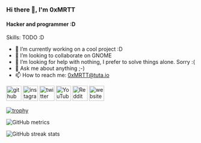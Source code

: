 ### Hi there 👋, I'm 0xMRTT
#### Hacker and programmer :D

Skills: TODO :D

- 🔭 I’m currently working on a cool project :D 
- 👯 I’m looking to collaborate on GNOME  
- 🤔 I’m looking for help with nothing, I prefer to solve things alone. Sorry :( 
- 💬 Ask me about anything ;-) 
- 📫 How to reach me: 0xMRTT@tuta.io 


[<img src='https://cdn.jsdelivr.net/npm/simple-icons@3.0.1/icons/github.svg' alt='github' height='40'>](https://github.com/0xMRTT)  [<img src='https://cdn.jsdelivr.net/npm/simple-icons@3.0.1/icons/instagram.svg' alt='instagram' height='40'>](https://www.instagram.com/0xMRTT/)  [<img src='https://cdn.jsdelivr.net/npm/simple-icons@3.0.1/icons/twitter.svg' alt='twitter' height='40'>](https://twitter.com/0xMRTT)  [<img src='https://cdn.jsdelivr.net/npm/simple-icons@3.0.1/icons/youtube.svg' alt='YouTube' height='40'>](https://www.youtube.com/channel/UCbq41iZoQC-49F5h7kjdxvQ)  [<img src='https://cdn.jsdelivr.net/npm/simple-icons@3.0.1/icons/reddit.svg' alt='Reddit' height='40'>](https://www.reddit.com/user/0xMRTT)  [<img src='https://cdn.jsdelivr.net/npm/simple-icons@3.0.1/icons/icloud.svg' alt='website' height='40'>](0xmrtt.github.io)  

[![trophy](https://github-profile-trophy.vercel.app/?username=0xMRTT)](https://github.com/ryo-ma/github-profile-trophy)

![GitHub metrics](https://metrics.lecoq.io/0xMRTT)  

![GitHub streak stats](https://github-readme-streak-stats.herokuapp.com/?user=0xMRTT)  

